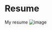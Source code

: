 # Resume
My resume
![image](https://github.com/Sabavat-Jayanth-Naik/Resume/assets/130920035/2e2a07cf-207e-41e5-b48f-95d32cbec5f0)
